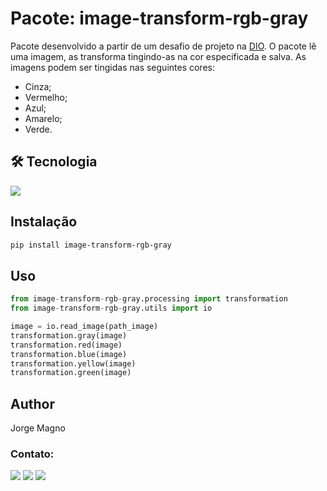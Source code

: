 # Pacote: image-transform-rgb-gray

Pacote desenvolvido a partir de um desafio de projeto na [DIO](https://digitalinnovation.one/). 
O pacote lê uma imagem, as transforma tingindo-as na cor especificada e salva. As imagens podem ser tingidas nas seguintes cores:
- Cinza;
- Vermelho;
- Azul;
- Amarelo;
- Verde.

## 🛠 Tecnologia
<img src="https://img.shields.io/badge/Python-FFD43B?style=for-the-badge&logo=python&logoColor=blue" />

## Instalação

```bash
pip install image-transform-rgb-gray
```

## Uso

```python
from image-transform-rgb-gray.processing import transformation
from image-transform-rgb-gray.utils import io

image = io.read_image(path_image)
transformation.gray(image)
transformation.red(image)
transformation.blue(image)
transformation.yellow(image)
transformation.green(image)
```

## Author
Jorge Magno

### Contato:
[<img src="https://img.shields.io/badge/linkedin-%230077B5.svg?&style=for-the-badge&logo=linkedin&logoColor=white" />](https://www.linkedin.com/in/jorge-magno-l-moraes-381a19174/) 
[<img src = "https://img.shields.io/badge/instagram-%23E4405F.svg?&style=for-the-badge&logo=instagram&logoColor=white">](https://www.instagram.com/jorgepierrot/?hl=pt-br) 
[<img src = "https://img.shields.io/badge/facebook-%231877F2.svg?&style=for-the-badge&logo=facebook&logoColor=white">](https://www.facebook.com/jorge.magno.7)
